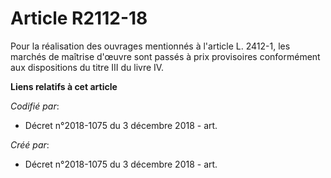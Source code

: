 # Article R2112-18

Pour la réalisation des ouvrages mentionnés à l'article L. 2412-1, les marchés de maîtrise d'œuvre sont passés à prix
provisoires conformément aux dispositions du titre III du livre IV.

**Liens relatifs à cet article**

_Codifié par_:

  - Décret n°2018-1075 du 3 décembre 2018 - art.

_Créé par_:

  - Décret n°2018-1075 du 3 décembre 2018 - art.
